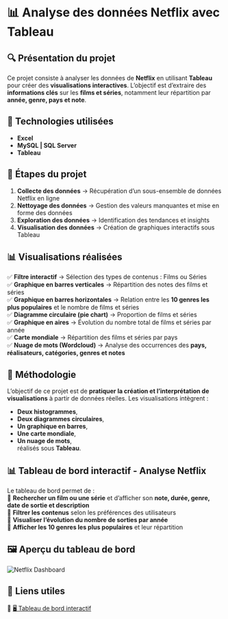 # 📊 **Analyse des données Netflix avec Tableau**  

## 🔍 **Présentation du projet**  
Ce projet consiste à analyser les données de **Netflix** en utilisant **Tableau** pour créer des **visualisations interactives**. L’objectif est d’extraire des **informations clés** sur les **films et séries**, notamment leur répartition par **année, genre, pays et note**.  

## 🚀 **Technologies utilisées**  
- **Excel**  
- **MySQL | SQL Server**   
- **Tableau**  

## 🔧 **Étapes du projet**  
1. **Collecte des données** → Récupération d’un sous-ensemble de données Netflix en ligne  
2. **Nettoyage des données** → Gestion des valeurs manquantes et mise en forme des données  
3. **Exploration des données** → Identification des tendances et insights  
4. **Visualisation des données** → Création de graphiques interactifs sous Tableau  

## 📊 **Visualisations réalisées**  
✅ **Filtre interactif** → Sélection des types de contenus : Films ou Séries  
✅ **Graphique en barres verticales** → Répartition des notes des films et séries  
✅ **Graphique en barres horizontales** → Relation entre les **10 genres les plus populaires** et le nombre de films et séries  
✅ **Diagramme circulaire (pie chart)** → Proportion de films et séries  
✅ **Graphique en aires** → Évolution du nombre total de films et séries par année  
✅ **Carte mondiale** → Répartition des films et séries par pays  
✅ **Nuage de mots (Wordcloud)** → Analyse des occurrences des **pays, réalisateurs, catégories, genres et notes**  

## 🎯 **Méthodologie**  
L’objectif de ce projet est de **pratiquer la création et l’interprétation de visualisations** à partir de données réelles. Les visualisations intègrent :  
- **Deux histogrammes**,  
- **Deux diagrammes circulaires**,  
- **Un graphique en barres**,  
- **Une carte mondiale**,  
- **Un nuage de mots**,  
réalisés sous **Tableau**.  

## 📊 **Tableau de bord interactif - Analyse Netflix**  
Le tableau de bord permet de :  
🔹 **Rechercher un film ou une série** et d’afficher son **note, durée, genre, date de sortie et description**  
🔹 **Filtrer les contenus** selon les préférences des utilisateurs  
🔹 **Visualiser l’évolution du nombre de sorties par année**  
🔹 **Afficher les 10 genres les plus populaires** et leur répartition  

## 🖼 **Aperçu du tableau de bord**  
![Netflix Dashboard](https://github.com/user-attachments/assets/d4ed01a0-d2b2-48cc-8521-1793f890e2f3)  


## 🔗 **Liens utiles**  
🔹 [🖥️ Tableau de bord interactif](https://public.tableau.com/app/profile/nazim.bouskra/viz/Netflix_17107206146880/Netflix?publish=yes)  


 
